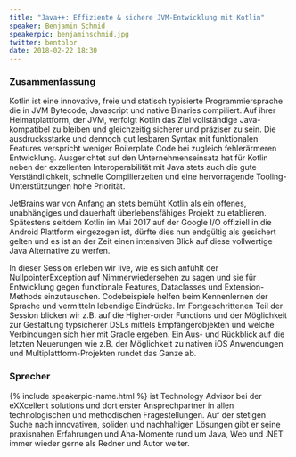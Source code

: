 ```yaml
---
title: "Java++: Effiziente & sichere JVM-Entwicklung mit Kotlin"
speaker: Benjamin Schmid
speakerpic: benjaminschmid.jpg
twitter: bentolor
date: 2018-02-22 18:30
---
```


### Zusammenfassung

Kotlin ist eine innovative, freie und statisch typisierte Programmiersprache die in JVM Bytecode, Javascript und native Binaries compiliert. Auf ihrer Heimatplattform, der JVM, verfolgt Kotlin das Ziel vollständige Java-kompatibel zu bleiben und gleichzeitig sicherer und präziser zu sein. Die ausdrucksstarke und dennoch gut lesbaren Syntax mit funktionalen Features verspricht weniger Boilerplate Code bei zugleich fehlerärmeren Entwicklung. Ausgerichtet auf den Unternehmenseinsatz hat für Kotlin neben der exzellenten Interoperabilität mit Java stets auch die gute Verständlichkeit, schnelle Compilierzeiten und eine hervorragende Tooling-Unterstützungen hohe Priorität.

JetBrains war von Anfang an stets bemüht Kotlin als ein offenes, unabhängiges und dauerhaft überlebensfähiges Projekt zu etablieren. Spätestens seitdem Kotlin im Mai 2017 auf der Google I/O offiziell in die Android Plattform eingezogen ist, dürfte dies nun endgültig als gesichert gelten und es ist an der Zeit einen intensiven Blick auf diese vollwertige Java Alternative zu werfen.

In dieser Session erleben wir live, wie es sich anfühlt der NullpointerException auf Nimmerwiedersehen zu sagen und sie für Entwicklung gegen funktionale Features, Dataclasses und Extension-Methods einzutauschen. Codebeispiele helfen beim Kennenlernen der Sprache und vermitteln lebendige Eindrücke. Im Fortgeschrittenen Teil der Session blicken wir z.B. auf die Higher-order Functions und der Möglichkeit zur Gestaltung typsicherer DSLs mittels Empfängerobjekten und welche Verbindungen sich hier mit Gradle ergeben. Ein Aus- und Rückblick auf die letzten Neuerungen wie z.B. der Möglichkeit zu nativen iOS Anwendungen und Multiplattform-Projekten rundet das Ganze ab. 

### Sprecher

{% include speakerpic-name.html %} ist Technology Advisor bei der eXXcellent solutions und dort erster Ansprechpartner in allen technologischen und methodischen Fragestellungen. Auf der stetigen Suche nach innovativen, soliden und nachhaltigen Lösungen gibt er seine praxisnahen Erfahrungen und Aha-Momente rund um Java, Web und .NET immer wieder gerne als Redner und Autor weiter. 

